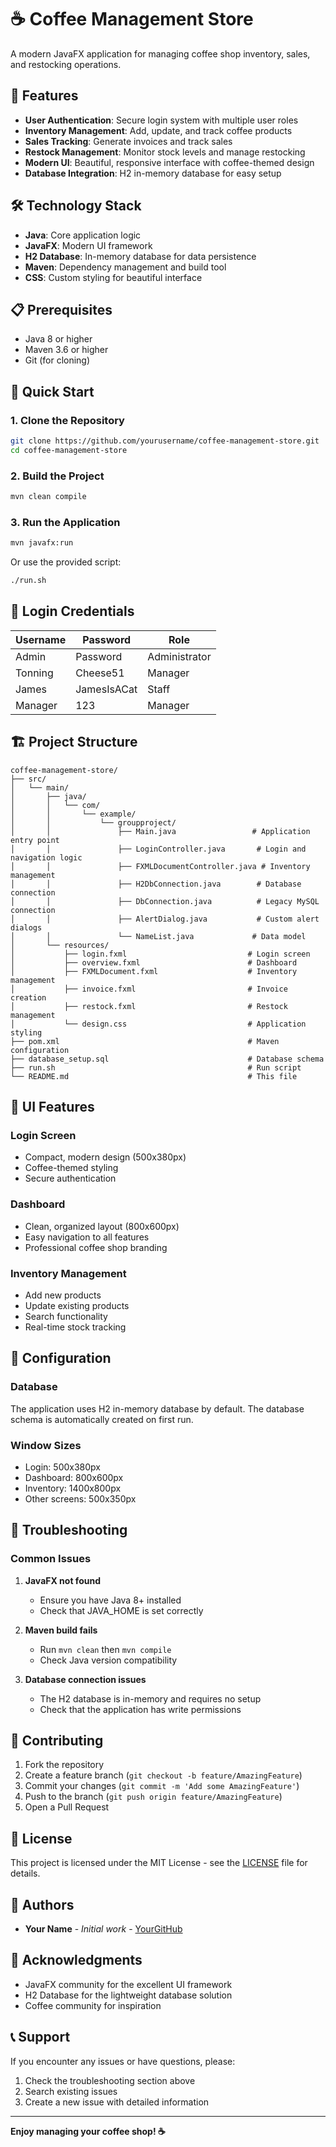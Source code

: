 # ☕ Coffee Management Store

A modern JavaFX application for managing coffee shop inventory, sales, and restocking operations.

## 🚀 Features

- **User Authentication**: Secure login system with multiple user roles
- **Inventory Management**: Add, update, and track coffee products
- **Sales Tracking**: Generate invoices and track sales
- **Restock Management**: Monitor stock levels and manage restocking
- **Modern UI**: Beautiful, responsive interface with coffee-themed design
- **Database Integration**: H2 in-memory database for easy setup

## 🛠️ Technology Stack

- **Java**: Core application logic
- **JavaFX**: Modern UI framework
- **H2 Database**: In-memory database for data persistence
- **Maven**: Dependency management and build tool
- **CSS**: Custom styling for beautiful interface

## 📋 Prerequisites

- Java 8 or higher
- Maven 3.6 or higher
- Git (for cloning)

## 🚀 Quick Start

### 1. Clone the Repository
```bash
git clone https://github.com/yourusername/coffee-management-store.git
cd coffee-management-store
```

### 2. Build the Project
```bash
mvn clean compile
```

### 3. Run the Application
```bash
mvn javafx:run
```

Or use the provided script:
```bash
./run.sh
```

## 👤 Login Credentials

| Username | Password | Role |
|----------|----------|------|
| Admin    | Password | Administrator |
| Tonning  | Cheese51 | Manager |
| James    | JamesIsACat | Staff |
| Manager  | 123      | Manager |

## 🏗️ Project Structure

```
coffee-management-store/
├── src/
│   └── main/
│       ├── java/
│       │   └── com/
│       │       └── example/
│       │           └── groupproject/
│       │               ├── Main.java                 # Application entry point
│       │               ├── LoginController.java       # Login and navigation logic
│       │               ├── FXMLDocumentController.java # Inventory management
│       │               ├── H2DbConnection.java        # Database connection
│       │               ├── DbConnection.java          # Legacy MySQL connection
│       │               ├── AlertDialog.java           # Custom alert dialogs
│       │               └── NameList.java             # Data model
│       └── resources/
│           ├── login.fxml                           # Login screen
│           ├── overview.fxml                        # Dashboard
│           ├── FXMLDocument.fxml                    # Inventory management
│           ├── invoice.fxml                         # Invoice creation
│           ├── restock.fxml                         # Restock management
│           └── design.css                           # Application styling
├── pom.xml                                          # Maven configuration
├── database_setup.sql                               # Database schema
├── run.sh                                           # Run script
└── README.md                                        # This file
```

## 🎨 UI Features

### Login Screen
- Compact, modern design (500x380px)
- Coffee-themed styling
- Secure authentication

### Dashboard
- Clean, organized layout (800x600px)
- Easy navigation to all features
- Professional coffee shop branding

### Inventory Management
- Add new products
- Update existing products
- Search functionality
- Real-time stock tracking

## 🔧 Configuration

### Database
The application uses H2 in-memory database by default. The database schema is automatically created on first run.

### Window Sizes
- Login: 500x380px
- Dashboard: 800x600px
- Inventory: 1400x800px
- Other screens: 500x350px

## 🐛 Troubleshooting

### Common Issues

1. **JavaFX not found**
   - Ensure you have Java 8+ installed
   - Check that JAVA_HOME is set correctly

2. **Maven build fails**
   - Run `mvn clean` then `mvn compile`
   - Check Java version compatibility

3. **Database connection issues**
   - The H2 database is in-memory and requires no setup
   - Check that the application has write permissions

## 🤝 Contributing

1. Fork the repository
2. Create a feature branch (`git checkout -b feature/AmazingFeature`)
3. Commit your changes (`git commit -m 'Add some AmazingFeature'`)
4. Push to the branch (`git push origin feature/AmazingFeature`)
5. Open a Pull Request

## 📝 License

This project is licensed under the MIT License - see the [LICENSE](LICENSE) file for details.

## 👥 Authors

- **Your Name** - *Initial work* - [YourGitHub](https://github.com/yourusername)

## 🙏 Acknowledgments

- JavaFX community for the excellent UI framework
- H2 Database for the lightweight database solution
- Coffee community for inspiration

## 📞 Support

If you encounter any issues or have questions, please:
1. Check the troubleshooting section above
2. Search existing issues
3. Create a new issue with detailed information

---

**Enjoy managing your coffee shop! ☕** 